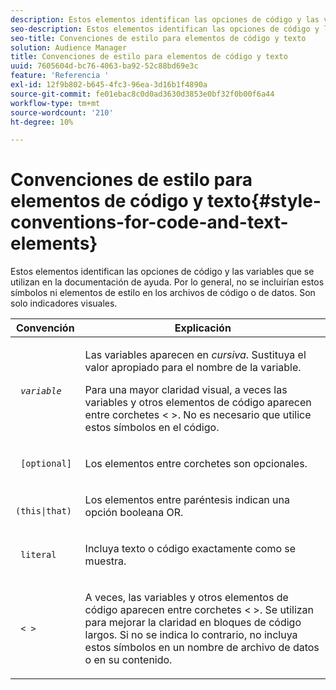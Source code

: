```yaml
---
description: Estos elementos identifican las opciones de código y las variables que se utilizan en la documentación de ayuda. Por lo general, no se incluirían estos símbolos ni elementos de estilo en los archivos de código o de datos. Son solo indicadores visuales.
seo-description: Estos elementos identifican las opciones de código y las variables que se utilizan en la documentación de ayuda. Por lo general, no se incluirían estos símbolos ni elementos de estilo en los archivos de código o de datos. Son solo indicadores visuales.
seo-title: Convenciones de estilo para elementos de código y texto
solution: Audience Manager
title: Convenciones de estilo para elementos de código y texto
uuid: 7605604d-bc76-4063-ba92-52c88bd69e3c
feature: 'Referencia '
exl-id: 12f9b802-b645-4fc3-96ea-3d16b1f4890a
source-git-commit: fe01ebac8c0d0ad3630d3853e0bf32f0b00f6a44
workflow-type: tm+mt
source-wordcount: '210'
ht-degree: 10%

---
```


# Convenciones de estilo para elementos de código y texto{#style-conventions-for-code-and-text-elements}

Estos elementos identifican las opciones de código y las variables que se utilizan en la documentación de ayuda. Por lo general, no se incluirían estos símbolos ni elementos de estilo en los archivos de código o de datos. Son solo indicadores visuales.

<table id="table_EBEF9490D90041BD8B7ABE3AF1AF35B6"> 
 <thead> 
  <tr> 
   <th colname="col1" class="entry"> Convención </th> 
   <th colname="col2" class="entry"> Explicación </th> 
  </tr> 
 </thead>
 <tbody> 
  <tr> 
   <td colname="col1"> <p> <code> <i>variable</i> </code> </p> </td> 
   <td colname="col2"> <p>Las variables aparecen en <i>cursiva</i>. Sustituya el valor apropiado para el nombre de la variable. </p> <p>Para una mayor claridad visual, a veces las variables y otros elementos de código aparecen entre corchetes &lt; &gt;. No es necesario que utilice estos símbolos en el código. </p> </td> 
  </tr> 
  <tr> 
   <td colname="col1"> <p> <code> [optional]</code> </p> </td> 
   <td colname="col2"> <p>Los elementos entre corchetes son opcionales. </p> </td> 
  </tr> 
  <tr> 
   <td colname="col1"> <p> <code> (this|that) </code> </p> </td> 
   <td colname="col2"> <p>Los elementos entre paréntesis indican una opción booleana <span class="wintitle"> OR</span>. </p> </td> 
  </tr> 
  <tr> 
   <td colname="col1"> <p> <code> literal</code> </p> </td> 
   <td colname="col2"> <p>Incluya texto o código exactamente como se muestra. </p> </td> 
  </tr> 
  <tr> 
   <td colname="col1"> <p> <code> &lt; &gt;</code> </p> </td> 
   <td colname="col2"> <p>A veces, las variables y otros elementos de código aparecen entre corchetes &lt; &gt;. Se utilizan para mejorar la claridad en bloques de código largos. Si no se indica lo contrario, no incluya estos símbolos en un nombre de archivo de datos o en su contenido. </p> </td> 
  </tr> 
 </tbody> 
</table>
